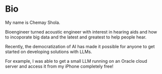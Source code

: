 
# Bio

My name is Chemay Shola. 

Bioengineer turned acoustic engineer with interest in hearing aids and how to incoporate big data and the latest and greatest to help people hear. 

Recently, the democratization of AI has made it possible for anyone to get started on developing solutions with LLMs.

For example, I was able to get a small LLM running on an Oracle cloud server and access it from my iPhone completely free! 

